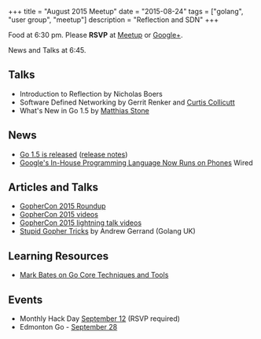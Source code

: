 +++
title = "August 2015 Meetup"
date = "2015-08-24"
tags = ["golang", "user group", "meetup"]
description = "Reflection and SDN"
+++

Food at 6:30 pm. Please **RSVP** at [Meetup](http://www.meetup.com/startupedmonton/events/qfwsfhytlbgc/) or [Google+](https://plus.google.com/events/cs7d4s4gmhl1m16l5u9j8bc32po?authkey=CIbzubDU-oul2AE).

News and Talks at 6:45.

## Talks

* Introduction to Reflection by Nicholas Boers
* Software Defined Networking by Gerrit Renker and [Curtis Collicutt](https://twitter.com/ccollicutt)
* What's New in Go 1.5 by [Matthias Stone](https://twitter.com/MatthiasStone)

## News

* [Go 1.5 is released](http://blog.golang.org/go1.5) ([release notes](https://golang.org/doc/go1.5))
* [Google's In-House Programming Language Now Runs on Phones](http://www.wired.com/2015/08/googles-house-programming-language-now-runs-phones/) Wired

## Articles and Talks

* [GopherCon 2015 Roundup](http://blog.golang.org/gophercon2015)
* [GopherCon 2015 videos](https://www.youtube.com/playlist?list=PL2ntRZ1ySWBf-_z-gHCOR2N156Nw930Hm)
* [GopherCon 2015 lightning talk videos](https://www.youtube.com/playlist?list=PL2ntRZ1ySWBeHqlHM8DmvS8axgbrpvF9b)
* [Stupid Gopher Tricks](http://talks.golang.org/2015/tricks.slide#1) by Andrew Gerrand (Golang UK)

## Learning Resources

* [Mark Bates on Go Core Techniques and Tools](http://shop.oreilly.com/product/0636920044482.do)

## Events

* Monthly Hack Day [September 12](http://www.meetup.com/startupedmonton/events/223221622/) (RSVP required)
* Edmonton Go - [September 28](http://www.meetup.com/startupedmonton/events/qfwsfhytmblc/)
